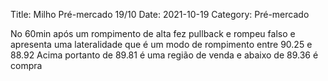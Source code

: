 Title: Milho Pré-mercado 19/10
Date: 2021-10-19
Category: Pré-mercado

No 60min após um rompimento de alta fez pullback e rompeu falso e apresenta uma lateralidade que é um modo de rompimento entre 90.25 e 88.92
Acima portanto de 89.81 é uma região de venda e abaixo de 89.36 é compra
